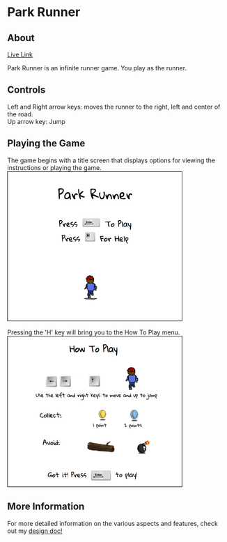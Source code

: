 # Park Runner #

## About
[Live Link](http://parkrunner.herokuapp.com)

Park Runner is an infinite runner game.  You play
as the runner.

## Controls

Left and Right arrow keys: moves the runner to the right, left and center of the road.  
Up arrow key: Jump

## Playing the Game

The game begins with a title screen that displays options for viewing the instructions or playing the game.
<img src="images/about/start_menu.png" style="border: 1px solid black" width="400"/>

Pressing the 'H' key will bring you to the How To Play menu.
<img src="images/about/help_menu.png" style="border: 1px solid black" width="400"/>


## More Information

For more detailed information on the various aspects and features, check out my
<a href="./docs/readme.md">design doc!</a>

